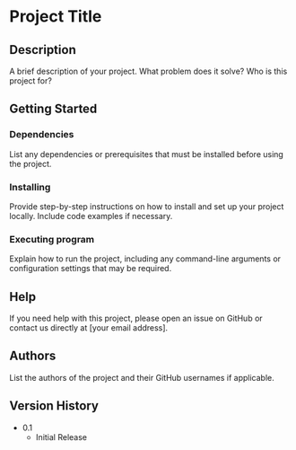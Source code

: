# Project Title

## Description

A brief description of your project. What problem does it solve? Who is this project for?

## Getting Started

### Dependencies

List any dependencies or prerequisites that must be installed before using the project.

### Installing

Provide step-by-step instructions on how to install and set up your project locally. Include code examples if necessary.

### Executing program

Explain how to run the project, including any command-line arguments or configuration settings that may be required.

## Help

If you need help with this project, please open an issue on GitHub or contact us directly at [your email address].

## Authors

List the authors of the project and their GitHub usernames if applicable.

## Version History

* 0.1
    * Initial Release